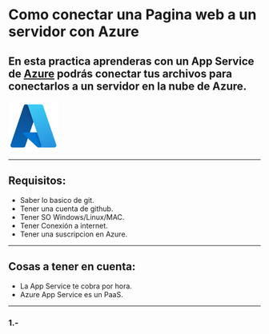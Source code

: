 # **Como conectar una Pagina web a un servidor con Azure**

## **En esta practica aprenderas con un App Service de [Azure](https://portal.azure.com/#home) podrás conectar tus archivos para conectarlos a un servidor en la nube de Azure.**
![Logo de Azure](imagenes/azure.png)

---------
## Requisitos:
- Saber lo basico de git.
- Tener una cuenta de github.
- Tener SO Windows/Linux/MAC.
- Tener Conexión a internet.
- Tener una suscripcion en Azure.
----------
## Cosas a tener en cuenta:
- La App Service te cobra por hora.
- Azure App Service es un PaaS.
-----

### 1.-



